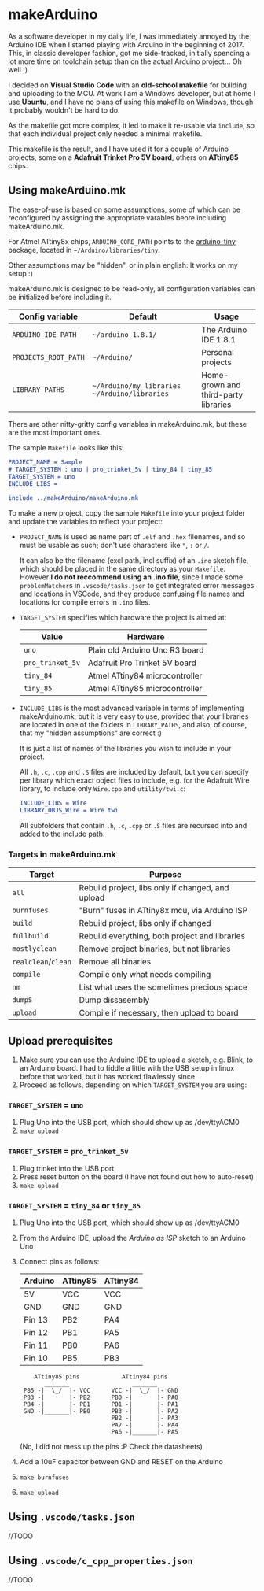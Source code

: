 # makeArduino
As a software developer in my daily life, I was immediately annoyed by the Arduino IDE when I started playing with Arduino in the beginning of 2017. This, in classic developer fashion, got me side-tracked, initially spending a lot more time on toolchain setup than on the actual Arduino project... Oh well :)

I decided on **Visual Studio Code** with an **old-school makefile** for building and uploading to the MCU. At work I am a Windows developer, but at home I use **Ubuntu**, and I have no plans of using this makefile on Windows, though it probably wouldn't be hard to do.

As the makefile got more complex, it led to make it re-usable via `include`, so that each individual project only needed a minimal makefile.

This makefile is the result, and I have used it for a couple of Arduino projects, some on a **Adafruit Trinket Pro 5V board**, others on **ATtiny85** chips.

## Using makeArduino.mk
The ease-of-use is based on some assumptions, some of which can be reconfigured by assigning the appropriate varables beore including makeArduino.mk.

For Atmel ATtiny8x chips, `ARDUINO_CORE_PATH` points to the [arduino-tiny](https://code.google.com/archive/p/arduino-tiny/) package, located in `~/Arduino/libraries/tiny`.

Other assumptions may be "hidden", or in plain english: It works on my setup :)

makeArduino.mk is designed to be read-only, all configuration variables can be initialized before including it.

Config variable      | Default            | Usage
-------------------- | ------------------ | ----------------------
`ARDUINO_IDE_PATH`   | `~/arduino-1.8.1/` | The Arduino IDE 1.8.1
`PROJECTS_ROOT_PATH` | `~/Arduino/`       | Personal projects
`LIBRARY_PATHS`      | `~/Arduino/my_libraries` `~/Arduino/libraries` | Home-grown and third-party libraries

There are other nitty-gritty config variables in makeArduino.mk, but these are the most important ones.

The sample `Makefile` looks like this:
```cmake
PROJECT_NAME = Sample
# TARGET_SYSTEM : uno | pro_trinket_5v | tiny_84 | tiny_85
TARGET_SYSTEM = uno
INCLUDE_LIBS =

include ../makeArduino/makeArduino.mk
```

To make a new project, copy the sample `Makefile` into your project folder and update the variables to reflect your project:

* `PROJECT_NAME` is used as name part of `.elf` and `.hex` filenames, and so must be usable as such; don't use characters like `"`, `:` or `/`.

  It can also be the filename (excl path, incl suffix) of an `.ino` sketch file, which should be placed in the same directory as your `Makefile`. However **I do not reccommend using an .ino file**, since I made some `problemMatcher`s in `.vscode/tasks.json` to get integrated error messages and locations in VSCode, and they produce confusing file names and locations for compile errors in `.ino` files.

* `TARGET_SYSTEM` specifies which hardware the project is aimed at:

  Value            | Hardware
  ---------------- | ------------------------------
  `uno`            | Plain old Arduino Uno R3 board
  `pro_trinket_5v` | Adafruit Pro Trinket 5V board
  `tiny_84`        | Atmel ATtiny84 microcontroller
  `tiny_85`        | Atmel ATtiny85 microcontroller

* `INCLUDE_LIBS` is the most advanced variable in terms of implementing makeArduino.mk, but it is very easy to use, provided that your libraries are located in one of the folders in `LIBRARY_PATHS`, and also, of course, that my "hidden assumptions" are correct :)

  It is just a list of names of the libraries you wish to include in your project.

  All `.h`, `.c`, `.cpp` and `.S` files are included by default, but you can specify per library which exact object files to include, e.g. for the Adafruit Wire library, to include only `Wire.cpp` and `utility/twi.c`:
  ```cmake
  INCLUDE_LIBS = Wire
  LIBRARY_OBJS_Wire = Wire twi
  ```
  All subfolders that contain `.h`, `.c`, `.cpp` or `.S` files are recursed into and added to the include path.

### Targets in makeArduino.mk
Target              | Purpose
------------------- | --------------------------------------------------
`all`               | Rebuild project, libs only if changed, and upload
`burnfuses`         | "Burn" fuses in ATtiny8x mcu, via Arduino ISP
`build`             | Rebuild project, libs only if changed
`fullbuild`         | Rebuild everything, both project and libraries
`mostlyclean`       | Remove project binaries, but not libraries
`realclean`/`clean` | Remove all binaries
`compile`           | Compile only what needs compiling
`nm`                | List what uses the sometimes precious space
`dumpS`             | Dump dissasembly
`upload`            | Compile if necessary, then upload to board

## Upload prerequisites
1. Make sure you can use the Arduino IDE to upload a sketch, e.g. Blink, to an
   Arduino board. I had to fiddle a little with the USB setup in linux before
   that worked, but it has worked flawlessly since
2. Proceed as follows, depending on which `TARGET_SYSTEM` you are using:

### `TARGET_SYSTEM` = `uno`
1. Plug Uno into the USB port, which should show up as /dev/ttyACM0
2. `make upload`

### `TARGET_SYSTEM` = `pro_trinket_5v`
1. Plug trinket into the USB port
2. Press reset button on the board (I have not found out how to auto-reset)
3. `make upload`

### `TARGET_SYSTEM` = `tiny_84` or `tiny_85`
1. Plug Uno into the USB port, which should show up as /dev/ttyACM0
2. From the Arduino IDE, upload the *Arduino as ISP* sketch to an Arduino Uno
3. Connect pins as follows:

   Arduino | ATtiny85 | ATtiny84
   ------- | -------- | --------
   5V      | VCC      | VCC
   GND     | GND      | GND
   Pin 13  | PB2      | PA4
   Pin 12  | PB1      | PA5
   Pin 11  | PB0      | PA6
   Pin 10  | PB5      | PB3

   ```
       ATtiny85 pins            ATtiny84 pins
          _______                  _______
    PB5 -|  \_/  |- VCC      VCC -|  \_/  |- GND
    PB3 -|       |- PB2      PB0 -|       |- PA0
    PB4 -|       |- PB1      PB1 -|       |- PA1
    GND -|_______|- PB0      PB3 -|       |- PA2
                             PB2 -|       |- PA3
                             PA7 -|       |- PA4
                             PA6 -|_______|- PA5
   ```

   (No, I did not mess up the pins :P Check the datasheets)

4. Add a 10uF capacitor between GND and RESET on the Arduino
5. `make burnfuses`
6. `make upload`

## Using `.vscode/tasks.json`
//TODO

## Using `.vscode/c_cpp_properties.json`
//TODO
